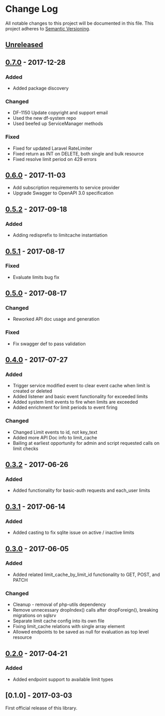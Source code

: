 # Change Log
All notable changes to this project will be documented in this file.
This project adheres to [Semantic Versioning](http://semver.org/).

## [Unreleased]
## [0.7.0] - 2017-12-28
### Added
- Added package discovery
### Changed
- DF-1150 Update copyright and support email
- Used the new df-system repo
- Used beefed up ServiceManager methods
### Fixed
- Fixed for updated Laravel RateLimiter
- Fixed return as INT on DELETE, both single and bulk resource
- Fixed resolve limit period on 429 errors

## [0.6.0] - 2017-11-03
- Add subscription requirements to service provider
- Upgrade Swagger to OpenAPI 3.0 specification

## [0.5.2] - 2017-09-18
### Added
- Adding redisprefix to limitcache instantiation

## [0.5.1] - 2017-08-17
### Fixed
- Evaluate limits bug fix

## [0.5.0] - 2017-08-17
### Changed
- Reworked API doc usage and generation
### Fixed
- Fix swagger def to pass validation

## [0.4.0] - 2017-07-27
### Added
- Trigger service modified event to clear event cache when limit is created or deleted
- Added listener and basic event functionality for exceeded limits
- Added system limit events to fire when limits are exceeded
- Added enrichment for limit periods to event firing
### Changed
- Changed Limit events to id, not key_text
- Added more API Doc info to limit_cache
- Bailing at earliest opportunity for admin and script requested calls on limit checks

## [0.3.2] - 2017-06-26
### Added
- Added functionality for basic-auth requests and each_user limits

## [0.3.1] - 2017-06-14
### Added
- Added casting to fix sqlite issue on active / inactive limits

## [0.3.0] - 2017-06-05
### Added
- Added related limit_cache_by_limit_id functionality to GET, POST, and PATCH
### Changed
- Cleanup - removal of php-utils dependency
- Remove unnecessary dropIndex() calls after dropForeign(), breaking migrations on sqlsrv
- Separate limit cache config into its own file
- Fixing limit_cache relations with single array element
- Allowed endpoints to be saved as null for evaluation as top level resource

## [0.2.0] - 2017-04-21
### Added
- Added endpoint support to available limit types

## [0.1.0] - 2017-03-03
First official release of this library.

[Unreleased]: https://github.com/dreamfactorysoftware/df-limits/compare/0.7.0...HEAD
[0.7.0]: https://github.com/dreamfactorysoftware/df-limits/compare/0.6.0...0.7.0
[0.6.0]: https://github.com/dreamfactorysoftware/df-limits/compare/0.5.2...0.6.0
[0.5.2]: https://github.com/dreamfactorysoftware/df-limits/compare/0.5.1...0.5.2
[0.5.1]: https://github.com/dreamfactorysoftware/df-limits/compare/0.5.0...0.5.1
[0.5.0]: https://github.com/dreamfactorysoftware/df-limits/compare/0.4.0...0.5.0
[0.4.0]: https://github.com/dreamfactorysoftware/df-limits/compare/0.3.2...0.4.0
[0.3.2]: https://github.com/dreamfactorysoftware/df-limits/compare/0.3.1...0.3.2
[0.3.1]: https://github.com/dreamfactorysoftware/df-limits/compare/0.3.0...0.3.1
[0.3.0]: https://github.com/dreamfactorysoftware/df-limits/compare/0.2.0...0.3.0
[0.2.0]: https://github.com/dreamfactorysoftware/df-limits/compare/0.1.0...0.2.0
